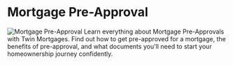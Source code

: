 # Mortgage Pre-Approval
![Mortgage Pre-Approval](https://twinmortgages.com/wp-content/uploads/2025/01/Pre-Approval.jpg)
Learn everything about Mortgage Pre-Approvals with Twin Mortgages. Find out how to get pre-approved for a mortgage, the benefits of pre-approval, and what documents you'll need to start your homeownership journey confidently.
